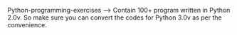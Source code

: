 Python-programming-exercises --> Contain 100+ program written in Python 2.0v. So make sure you can convert the codes for Python 3.0v as per the convenience.

